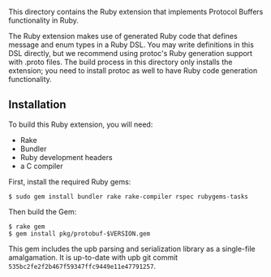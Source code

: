 This directory contains the Ruby extension that implements Protocol Buffers
functionality in Ruby.

The Ruby extension makes use of generated Ruby code that defines message and
enum types in a Ruby DSL. You may write definitions in this DSL directly, but
we recommend using protoc's Ruby generation support with .proto files. The
build process in this directory only installs the extension; you need to
install protoc as well to have Ruby code generation functionality.

Installation
------------

To build this Ruby extension, you will need:

* Rake
* Bundler
* Ruby development headers
* a C compiler

First, install the required Ruby gems:

    $ sudo gem install bundler rake rake-compiler rspec rubygems-tasks

Then build the Gem:

    $ rake gem
    $ gem install pkg/protobuf-$VERSION.gem

This gem includes the upb parsing and serialization library as a single-file
amalgamation. It is up-to-date with upb git commit
`535bc2fe2f2b467f59347ffc9449e11e47791257`.
